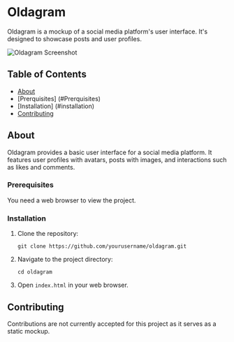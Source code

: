 # Oldagram

Oldagram is a mockup of a social media platform's user interface. It's designed to showcase posts and user profiles.

![Oldagram Screenshot](screenshot.png)

## Table of Contents

- [About](#about)
- [Prerquisites] (#Prerquisites)
- [Installation] (#installation)
- [Contributing](#contributing)

## About

Oldagram provides a basic user interface for a social media platform. It features user profiles with avatars, posts with images, and interactions such as likes and comments.

### Prerequisites

You need a web browser to view the project.

### Installation

1. Clone the repository:

   ```shell
   git clone https://github.com/yourusername/oldagram.git
   ```

2. Navigate to the project directory:

   ```shell
   cd oldagram
   ```

3. Open `index.html` in your web browser.


## Contributing

Contributions are not currently accepted for this project as it serves as a static mockup.
